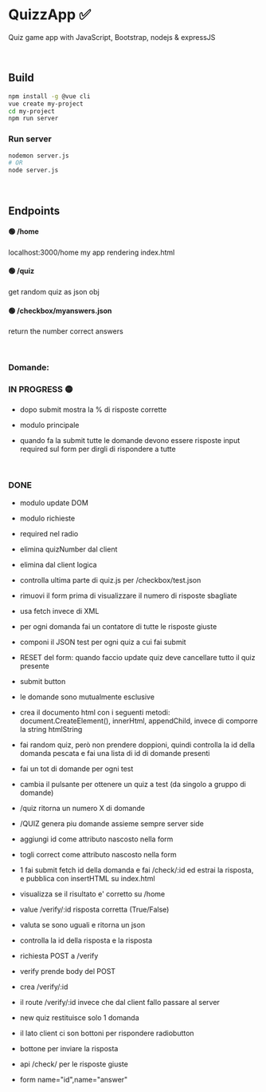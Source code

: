 # QuizzApp ✅ 
Quiz game app with JavaScript, Bootstrap, nodejs & expressJS

<br>

## Build
```bash
npm install -g @vue cli
vue create my-project
cd my-project
npm run server
```
### Run server
```bash
nodemon server.js
# OR
node server.js
```
<br>

## Endpoints

#### 🟢 **/home**
localhost:3000/home my app rendering index.html

#### 🟢 **/quiz**
get random quiz as json obj

#### 🟢 **/checkbox/myanswers.json**
return the number correct answers

<br>

### Domande:

### IN PROGRESS 🟡



- dopo submit mostra la % di risposte corrette

- modulo principale

- quando fa la submit tutte le domande devono essere risposte 
 input required sul form per dirgli di rispondere a tutte



<br>

### DONE
- modulo update DOM
- modulo richieste
- required nel radio
- elimina quizNumber dal client
- elimina dal client logica

- controlla ultima parte di quiz.js per /checkbox/test.json 
- rimuovi il form prima di visualizzare il numero di risposte sbagliate
- usa fetch invece di XML

- per ogni domanda fai un contatore di tutte le risposte giuste
- componi il JSON test per ogni quiz a cui fai submit
- RESET del form:  quando faccio update quiz deve cancellare tutto il quiz presente
- submit button
- le domande sono mutualmente esclusive
- crea il documento html con i seguenti metodi: document.CreateElement(), innerHtml, appendChild, invece di comporre la string htmlString
- fai random quiz, però non prendere doppioni, quindi controlla la id della domanda pescata e fai una lista di id di domande presenti 
- fai un tot di domande per ogni test
- cambia il pulsante per ottenere un quiz a test (da singolo a gruppo di domande)
- /quiz ritorna un numero X di domande
- /QUIZ genera piu domande assieme sempre server side
- aggiungi id come attributo nascosto nella form
- togli correct come attributo nascosto nella form
- 1 fai submit fetch id della domanda e fai /check/:id ed estrai la risposta, e pubblica con insertHTML su index.html 
- visualizza se il risultato e' corretto su /home
- value /verify/:id risposta corretta (True/False) 
- valuta se sono uguali e ritorna un json
- controlla la id della risposta e la risposta
- richiesta POST a /verify
- verify prende body del POST
- crea /verify/:id
- il route /verify/:id invece che dal client fallo passare al server
- new quiz restituisce solo 1 domanda
- il lato client ci son bottoni per rispondere radiobutton
- bottone per inviare la risposta
- api /check/ per le risposte giuste
- form name="id",name="answer"

<br>

